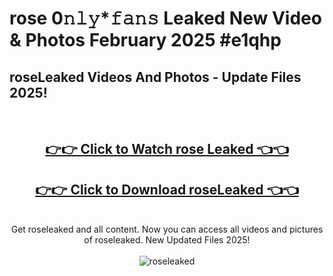 # rose 0𝚗𝚕𝚢*𝚏𝚊𝚗𝚜 Leaked New Video & Photos February 2025 #e1qhp

<h2>roseLeaked Videos And Photos - Update Files 2025!</h2>
<br>
<div align="center">
<h2><a href="https://mediaupload.pro?title=rose&ref=11F" rel="nofollow">👉👉 Click to Watch rose Leaked 👈👈</a></h2>
<h2><a href="https://mediaupload.pro?title=rose&ref=11F" rel="nofollow">👉👉 Click to Download roseLeaked 👈👈</a></h2>
<br>
Get roseleaked and all content. Now you can access all videos and pictures of roseleaked. New Updated Files 2025!
<br>
<br>
<a href="https://mediaupload.pro?title=rose&ref=11F" rel="nofollow" data-target="animated-image.originalLink"><img src="https://i.ibb.co/Gkj2r4b/banner.png" alt="roseleaked" style="max-width: 100%; display: inline-block;" data-target="animated-image.originalImage"></a>
</div>
<br>

